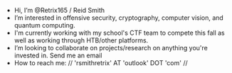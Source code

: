 - Hi, I’m @Retrix165 / Reid Smith
- I’m interested in offensive security, cryptography, computer vision, and quantum computing.
- I'm currently working with my school's CTF team to compete this fall as well as working through HTB/other platforms.
- I’m looking to collaborate on projects/research on anything you're invested in. Send me an email
- How to reach me: // 'rsmithretrix' AT 'outlook' DOT 'com' //

<!---
Retrix165/Retrix165 is a ✨ special ✨ repository because its `README.md` (this file) appears on your GitHub profile.
You can click the Preview link to take a look at your changes.
--->
